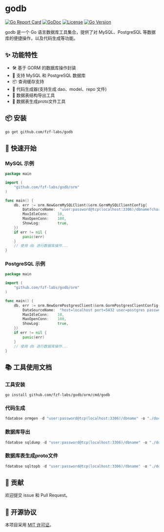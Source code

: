 # godb

[![Go Report Card](https://goreportcard.com/badge/github.com/fzf-labs/godb)](https://goreportcard.com/report/github.com/fzf-labs/godb)
[![GoDoc](https://godoc.org/github.com/fzf-labs/godb?status.svg)](https://godoc.org/github.com/fzf-labs/godb)
[![License](https://img.shields.io/github/license/fzf-labs/godb.svg)](https://github.com/fzf-labs/godb/blob/main/LICENSE)
[![Go Version](https://img.shields.io/github/go-mod/go-version/fzf-labs/godb)](https://github.com/fzf-labs/godb/blob/main/go.mod)

godb 是一个 Go 语言数据库工具集合，提供了对 MySQL、PostgreSQL 等数据库的便捷操作，以及代码生成等功能。

## ✨ 功能特性

- 🛠 基于 GORM 的数据库操作封装
- 🔌 支持 MySQL 和 PostgreSQL 数据库
- 📦 查询缓存支持
- 📁 代码生成器(支持生成 dao、model、repo 文件)
- 📁 数据表结构导出工具
- 📁 数据表生成proto文件工具
## 📦 安装

```bash
go get github.com/fzf-labs/godb
```

## 🚀 快速开始

### MySQL 示例

```go
package main

import (
    "github.com/fzf-labs/godb/orm"
)

func main() {
    db, err := orm.NewGormMySQLClient(&orm.GormMySQLClientConfig{
        DataSourceName:  "user:password@tcp(localhost:3306)/dbname?charset=utf8mb4&parseTime=True&loc=Local",
        MaxIdleConn:    10,
        MaxOpenConn:    100,
        ShowLog:        true,
    })
    if err != nil {
        panic(err)
    }
    // 使用 db 进行数据库操作...
}
```

### PostgreSQL 示例

```go
package main

import (
    "github.com/fzf-labs/godb/orm"
)

func main() {
    db, err := orm.NewGormPostgresClient(&orm.GormPostgresClientConfig{
        DataSourceName:  "host=localhost port=5432 user=postgres password=123456 dbname=test sslmode=disable",
        MaxIdleConn:    10,
        MaxOpenConn:    100,
        ShowLog:        true,
    })
    if err != nil {
        panic(err)
    }
    // 使用 db 进行数据库操作...
}
```

## 📚 工具使用文档
### 工具安装
```
go install github.com/fzf-labs/godb/orm/cmd/godb
```
### 代码生成

```go
fdatabse ormgen -d "user:password@tcp(localhost:3306)/dbname" -o "./doc/gorm"
```

### 数据库导出

```go
fdatabse sqldump -d "user:password@tcp(localhost:3306)/dbname" -o "./doc/sql"
```

### 数据库表生成proto文件

```go
fdatabse sqltopb -d "user:password@tcp(localhost:3306)/dbname" -o "./doc/pb"
```

## 🤝 贡献

欢迎提交 issue 和 Pull Request。

## 📄 开源协议

本项目采用 [MIT 许可证](LICENSE)。